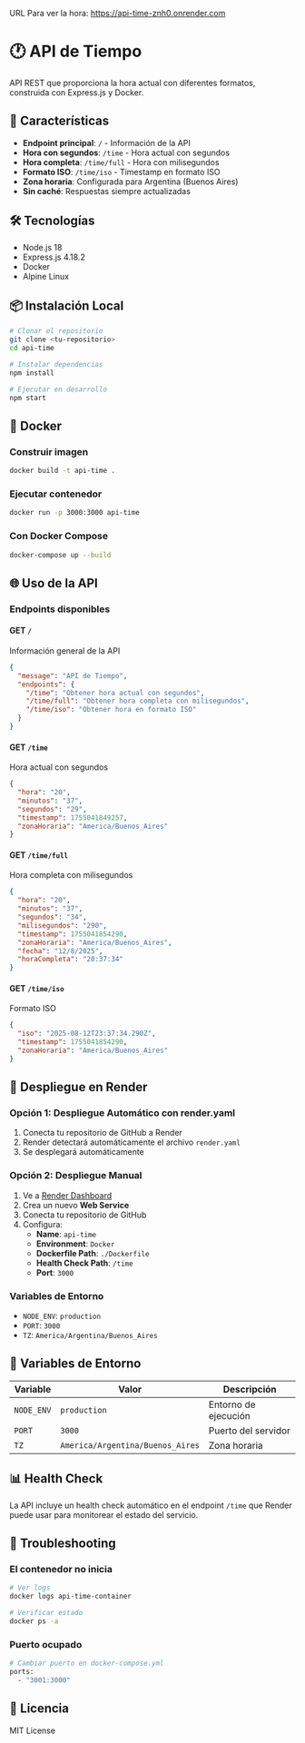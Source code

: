 URL Para ver la hora: https://api-time-znh0.onrender.com 
# 🕐 API de Tiempo

API REST que proporciona la hora actual con diferentes formatos, construida con Express.js y Docker.

## 🚀 Características

- **Endpoint principal**: `/` - Información de la API
- **Hora con segundos**: `/time` - Hora actual con segundos
- **Hora completa**: `/time/full` - Hora con milisegundos
- **Formato ISO**: `/time/iso` - Timestamp en formato ISO
- **Zona horaria**: Configurada para Argentina (Buenos Aires)
- **Sin caché**: Respuestas siempre actualizadas

## 🛠️ Tecnologías

- Node.js 18
- Express.js 4.18.2
- Docker
- Alpine Linux

## 📦 Instalación Local

```bash
# Clonar el repositorio
git clone <tu-repositorio>
cd api-time

# Instalar dependencias
npm install

# Ejecutar en desarrollo
npm start
```

## 🐳 Docker

### Construir imagen
```bash
docker build -t api-time .
```

### Ejecutar contenedor
```bash
docker run -p 3000:3000 api-time
```

### Con Docker Compose
```bash
docker-compose up --build
```

## 🌐 Uso de la API

### Endpoints disponibles

#### GET `/`
Información general de la API
```json
{
  "message": "API de Tiempo",
  "endpoints": {
    "/time": "Obtener hora actual con segundos",
    "/time/full": "Obtener hora completa con milisegundos",
    "/time/iso": "Obtener hora en formato ISO"
  }
}
```

#### GET `/time`
Hora actual con segundos
```json
{
  "hora": "20",
  "minutos": "37",
  "segundos": "29",
  "timestamp": 1755041849257,
  "zonaHoraria": "America/Buenos_Aires"
}
```

#### GET `/time/full`
Hora completa con milisegundos
```json
{
  "hora": "20",
  "minutos": "37",
  "segundos": "34",
  "milisegundos": "290",
  "timestamp": 1755041854290,
  "zonaHoraria": "America/Buenos_Aires",
  "fecha": "12/8/2025",
  "horaCompleta": "20:37:34"
}
```

#### GET `/time/iso`
Formato ISO
```json
{
  "iso": "2025-08-12T23:37:34.290Z",
  "timestamp": 1755041854290,
  "zonaHoraria": "America/Buenos_Aires"
}
```

## 🚀 Despliegue en Render

### Opción 1: Despliegue Automático con render.yaml

1. Conecta tu repositorio de GitHub a Render
2. Render detectará automáticamente el archivo `render.yaml`
3. Se desplegará automáticamente

### Opción 2: Despliegue Manual

1. Ve a [Render Dashboard](https://dashboard.render.com/)
2. Crea un nuevo **Web Service**
3. Conecta tu repositorio de GitHub
4. Configura:
   - **Name**: `api-time`
   - **Environment**: `Docker`
   - **Dockerfile Path**: `./Dockerfile`
   - **Health Check Path**: `/time`
   - **Port**: `3000`

### Variables de Entorno
- `NODE_ENV`: `production`
- `PORT`: `3000`
- `TZ`: `America/Argentina/Buenos_Aires`

## 🔧 Variables de Entorno

| Variable | Valor | Descripción |
|----------|-------|-------------|
| `NODE_ENV` | `production` | Entorno de ejecución |
| `PORT` | `3000` | Puerto del servidor |
| `TZ` | `America/Argentina/Buenos_Aires` | Zona horaria |

## 📊 Health Check

La API incluye un health check automático en el endpoint `/time` que Render puede usar para monitorear el estado del servicio.

## 🐛 Troubleshooting

### El contenedor no inicia
```bash
# Ver logs
docker logs api-time-container

# Verificar estado
docker ps -a
```

### Puerto ocupado
```bash
# Cambiar puerto en docker-compose.yml
ports:
  - "3001:3000"
```

## 📝 Licencia

MIT License
